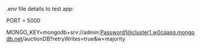 .env file details to test app:


PORT = 5000

MONGO_KEY=mongodb+srv://admin:Password1@cluster1.w0cqasg.mongodb.net/auctionDB?retryWrites=true&w=majority
